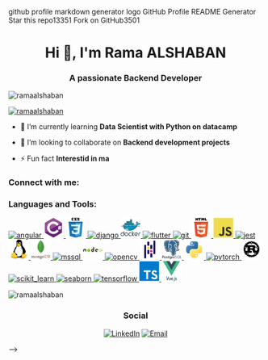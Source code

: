 
github profile markdown generator logo
GitHub Profile README Generator
Star this repo13351
Fork on GitHub3501
<h1 align="center">Hi 👋, I'm Rama ALSHABAN</h1>
<h3 align="center">A passionate Backend Developer</h3>

<p align="left"> <img src="https://komarev.com/ghpvc/?username=ramaalshaban&label=Profile%20views&color=0e75b6&style=flat" alt="ramaalshaban" /> </p>

<p align="left"> <a href="https://github.com/ryo-ma/github-profile-trophy"><img src="https://github-profile-trophy.vercel.app/?username=ramaalshaban" alt="ramaalshaban" /></a> </p>

- 🌱 I’m currently learning **Data Scientist with Python on datacamp**

- 👯 I’m looking to collaborate on **Backend development projects**

- ⚡ Fun fact **Interestid in ma**

<h3 align="left">Connect with me:</h3>
<p align="left">
</p>

<h3 align="left">Languages and Tools:</h3>
<p align="left"> <a href="https://angular.io" target="_blank" rel="noreferrer"> <img src="https://angular.io/assets/images/logos/angular/angular.svg" alt="angular" width="40" height="40"/> </a> <a href="https://www.w3schools.com/cs/" target="_blank" rel="noreferrer"> <img src="https://raw.githubusercontent.com/devicons/devicon/master/icons/csharp/csharp-original.svg" alt="csharp" width="40" height="40"/> </a> <a href="https://www.w3schools.com/css/" target="_blank" rel="noreferrer"> <img src="https://raw.githubusercontent.com/devicons/devicon/master/icons/css3/css3-original-wordmark.svg" alt="css3" width="40" height="40"/> </a> <a href="https://www.djangoproject.com/" target="_blank" rel="noreferrer"> <img src="https://cdn.worldvectorlogo.com/logos/django.svg" alt="django" width="40" height="40"/> </a> <a href="https://www.docker.com/" target="_blank" rel="noreferrer"> <img src="https://raw.githubusercontent.com/devicons/devicon/master/icons/docker/docker-original-wordmark.svg" alt="docker" width="40" height="40"/> </a> <a href="https://flutter.dev" target="_blank" rel="noreferrer"> <img src="https://www.vectorlogo.zone/logos/flutterio/flutterio-icon.svg" alt="flutter" width="40" height="40"/> </a> <a href="https://git-scm.com/" target="_blank" rel="noreferrer"> <img src="https://www.vectorlogo.zone/logos/git-scm/git-scm-icon.svg" alt="git" width="40" height="40"/> </a> <a href="https://www.w3.org/html/" target="_blank" rel="noreferrer"> <img src="https://raw.githubusercontent.com/devicons/devicon/master/icons/html5/html5-original-wordmark.svg" alt="html5" width="40" height="40"/> </a> <a href="https://developer.mozilla.org/en-US/docs/Web/JavaScript" target="_blank" rel="noreferrer"> <img src="https://raw.githubusercontent.com/devicons/devicon/master/icons/javascript/javascript-original.svg" alt="javascript" width="40" height="40"/> </a> <a href="https://jestjs.io" target="_blank" rel="noreferrer"> <img src="https://www.vectorlogo.zone/logos/jestjsio/jestjsio-icon.svg" alt="jest" width="40" height="40"/> </a> <a href="https://www.linux.org/" target="_blank" rel="noreferrer"> <img src="https://raw.githubusercontent.com/devicons/devicon/master/icons/linux/linux-original.svg" alt="linux" width="40" height="40"/> </a> <a href="https://www.mongodb.com/" target="_blank" rel="noreferrer"> <img src="https://raw.githubusercontent.com/devicons/devicon/master/icons/mongodb/mongodb-original-wordmark.svg" alt="mongodb" width="40" height="40"/> </a> <a href="https://www.microsoft.com/en-us/sql-server" target="_blank" rel="noreferrer"> <img src="https://www.svgrepo.com/show/303229/microsoft-sql-server-logo.svg" alt="mssql" width="40" height="40"/> </a> <a href="https://nodejs.org" target="_blank" rel="noreferrer"> <img src="https://raw.githubusercontent.com/devicons/devicon/master/icons/nodejs/nodejs-original-wordmark.svg" alt="nodejs" width="40" height="40"/> </a> <a href="https://opencv.org/" target="_blank" rel="noreferrer"> <img src="https://www.vectorlogo.zone/logos/opencv/opencv-icon.svg" alt="opencv" width="40" height="40"/> </a> <a href="https://pandas.pydata.org/" target="_blank" rel="noreferrer"> <img src="https://raw.githubusercontent.com/devicons/devicon/2ae2a900d2f041da66e950e4d48052658d850630/icons/pandas/pandas-original.svg" alt="pandas" width="40" height="40"/> </a> <a href="https://www.postgresql.org" target="_blank" rel="noreferrer"> <img src="https://raw.githubusercontent.com/devicons/devicon/master/icons/postgresql/postgresql-original-wordmark.svg" alt="postgresql" width="40" height="40"/> </a> <a href="https://www.python.org" target="_blank" rel="noreferrer"> <img src="https://raw.githubusercontent.com/devicons/devicon/master/icons/python/python-original.svg" alt="python" width="40" height="40"/> </a> <a href="https://pytorch.org/" target="_blank" rel="noreferrer"> <img src="https://www.vectorlogo.zone/logos/pytorch/pytorch-icon.svg" alt="pytorch" width="40" height="40"/> </a> <a href="https://www.rust-lang.org" target="_blank" rel="noreferrer"> <img src="https://raw.githubusercontent.com/devicons/devicon/master/icons/rust/rust-plain.svg" alt="rust" width="40" height="40"/> </a> <a href="https://scikit-learn.org/" target="_blank" rel="noreferrer"> <img src="https://upload.wikimedia.org/wikipedia/commons/0/05/Scikit_learn_logo_small.svg" alt="scikit_learn" width="40" height="40"/> </a> <a href="https://seaborn.pydata.org/" target="_blank" rel="noreferrer"> <img src="https://seaborn.pydata.org/_images/logo-mark-lightbg.svg" alt="seaborn" width="40" height="40"/> </a> <a href="https://www.tensorflow.org" target="_blank" rel="noreferrer"> <img src="https://www.vectorlogo.zone/logos/tensorflow/tensorflow-icon.svg" alt="tensorflow" width="40" height="40"/> </a> <a href="https://www.typescriptlang.org/" target="_blank" rel="noreferrer"> <img src="https://raw.githubusercontent.com/devicons/devicon/master/icons/typescript/typescript-original.svg" alt="typescript" width="40" height="40"/> </a> <a href="https://vuejs.org/" target="_blank" rel="noreferrer"> <img src="https://raw.githubusercontent.com/devicons/devicon/master/icons/vuejs/vuejs-original-wordmark.svg" alt="vuejs" width="40" height="40"/> </a> </p>

<p><img align="center" src="https://github-readme-stats.vercel.app/api/top-langs?username=ramaalshaban&show_icons=true&locale=en&layout=compact" alt="ramaalshaban" /></p>

<!-- 





<h3 align="center">Data Science related Languages and Tools:</h3>
<p align="center"> <small> <a href="https://www.docker.com/" target="_blank" rel="noreferrer"> <img src="https://raw.githubusercontent.com/devicons/devicon/master/icons/docker/docker-original-wordmark.svg" alt="docker" width="40" height="40"/> </a> <a href="https://hadoop.apache.org/" target="_blank" rel="noreferrer"> <img src="https://www.vectorlogo.zone/logos/apache_hadoop/apache_hadoop-icon.svg" alt="hadoop" width="40" height="40"/> </a> <a href="https://www.w3.org/html/" target="_blank" rel="noreferrer"> <img src="https://raw.githubusercontent.com/devicons/devicon/master/icons/html5/html5-original-wordmark.svg" alt="html5" width="40" height="40"/> </a> <a href="https://www.mathworks.com/" target="_blank" rel="noreferrer"> <img src="https://upload.wikimedia.org/wikipedia/commons/2/21/Matlab_Logo.png" alt="matlab" width="40" height="40"/> </a> <a href="https://www.microsoft.com/en-us/sql-server" target="_blank" rel="noreferrer"> <img src="https://www.svgrepo.com/show/303229/microsoft-sql-server-logo.svg" alt="mssql" width="40" height="40"/> </a> <a href="https://www.mysql.com/" target="_blank" rel="noreferrer"> <img src="https://raw.githubusercontent.com/devicons/devicon/master/icons/mysql/mysql-original-wordmark.svg" alt="mysql" width="40" height="40"/> </a> <a href="https://opencv.org/" target="_blank" rel="noreferrer"> <img src="https://www.vectorlogo.zone/logos/opencv/opencv-icon.svg" alt="opencv" width="40" height="40"/> </a> <a href="https://www.oracle.com/" target="_blank" rel="noreferrer"> <img src="https://raw.githubusercontent.com/devicons/devicon/master/icons/oracle/oracle-original.svg" alt="oracle" width="40" height="40"/> </a> <a href="https://pandas.pydata.org/" target="_blank" rel="noreferrer"> <img src="https://raw.githubusercontent.com/devicons/devicon/2ae2a900d2f041da66e950e4d48052658d850630/icons/pandas/pandas-original.svg" alt="pandas" width="40" height="40"/> </a> <a href="https://www.postgresql.org" target="_blank" rel="noreferrer"> <img src="https://raw.githubusercontent.com/devicons/devicon/master/icons/postgresql/postgresql-original-wordmark.svg" alt="postgresql" width="40" height="40"/> </a> <a href="https://www.python.org" target="_blank" rel="noreferrer"> <img src="https://raw.githubusercontent.com/devicons/devicon/master/icons/python/python-original.svg" alt="python" width="40" height="40"/> </a> <a href="https://pytorch.org/" target="_blank" rel="noreferrer"> <img src="https://www.vectorlogo.zone/logos/pytorch/pytorch-icon.svg" alt="pytorch" width="40" height="40"/> </a> <a href="https://scikit-learn.org/" target="_blank" rel="noreferrer"> <img src="https://upload.wikimedia.org/wikipedia/commons/0/05/Scikit_learn_logo_small.svg" alt="scikit_learn" width="40" height="40"/> </a> <a href="https://seaborn.pydata.org/" target="_blank" rel="noreferrer"> <img src="https://seaborn.pydata.org/_images/logo-mark-lightbg.svg" alt="seaborn" width="40" height="40"/> </a> <a href="https://spring.io/" target="_blank" rel="noreferrer"> <img src="https://www.vectorlogo.zone/logos/springio/springio-icon.svg" alt="spring" width="40" height="40"/> </a> <a href="https://www.sqlite.org/" target="_blank" rel="noreferrer"> <img src="https://www.vectorlogo.zone/logos/sqlite/sqlite-icon.svg" alt="sqlite" width="40" height="40"/> </a> 
<a href="https://www.tensorflow.org" target="_blank" rel="noreferrer"> <img src="https://www.vectorlogo.zone/logos/tensorflow/tensorflow-icon.svg" alt="tensorflow" width="40" height="40"/> </a> </small> </p>

<p> 
 
 
 
 
 
 
 </p>

<p align="center"> <small>  
<h3 align="center">Back End related Tools and Technologies:</h3>

 [![Figma-shield]][figma-link]
 [![Github-shield]][github-link]
 [![Git-shield]][git-link]
 [![Prettier-shield]][prettier-link]
 [![Eslint-shield]][eslint-link]
 [![mongodb-shield]][mongodb-link]
 [![nodejs-shield]][nodejs-link]
 [![express-shield]][express-link]
 [![express-validator-shield]][express-validator-link]
 [![swagger-shield]][swagger-link]
 [![Jest-shield]][jest-link]
 [![JWT-shield]][jwt-link]
 [![Passport-shield]][passport-link]
 [![Postman-shield]][postman-link]
 [![heroku-shield]][heroku-link]
 [![yarn-shield]][yarn-link]
 [![nodemailer-shield]][nodemailer-link]
 [![google-shield]][google-link]
 [![twitter-shield]][twitter-link]
 [![firebase-shield]][firebase-link]
 [![husky-shield]][husky-link]
 </small>

</p>

<!-- Links -->

[stackoverflow-shield]: https://img.shields.io/badge/stackoverflow-F8F9F9?style=flat&logo=stackoverflow
[stackoverflow-link]: https://stackoverflow.com/
[heroku-shield]: https://img.shields.io/badge/heroku-7D4E89?style=flat&logo=heroku
[heroku-link]: https://www.heroku.com
[yarn-shield]: https://img.shields.io/badge/yarn-FFFFFF?style=flat&logo=yarn
[yarn-link]: https://yarnpkg.com/
[nodemailer-shield]: https://img.shields.io/badge/nodemailer-22B573?style=flat&logo=nodemailer
[nodemailer-link]: https://nodemailer.com/
[google-shield]: https://img.shields.io/badge/google-FFFFFF?style=flat&logo=google
[google-link]: https://www.google.com/
[twitter-shield]: https://img.shields.io/badge/twitter-FFFFFF?style=flat&logo=twitter
[twitter-link]: https://www.twitter.com/
[firebase-shield]: https://img.shields.io/badge/firebase-FFFFFF?style=flat&logo=firebase
[firebase-link]: https://firebase.google.com/
[husky-shield]: https://img.shields.io/badge/husky-FFFFFF?style=flat&logo=husky
[husky-link]: https://www.npmjs.com/package/husky
[postman-shield]: https://img.shields.io/badge/postman-FFFFFF?style=flat&logo=postman
[postman-link]: https://www.postman.com/
[passport-shield]: https://img.shields.io/badge/passport-FFFFFF?style=flat&logo=passport
[passport-link]: https://www.passportjs.org/
[react-shield]: https://img.shields.io/badge/react-61DAFB?style=flat&logo=react&logoColor=white
[react-link]: https://reactjs.org/
[html-shield]: https://img.shields.io/badge/html-E34F26?style=flat&logo=html5&logoColor=white
[html-link]: https://en.wikipedia.org/wiki/HTML
[css-shield]: https://img.shields.io/badge/CSS3-1572B6?style=flat&logo=css3&logoColor=white
[css-link]: https://en.wikipedia.org/wiki/CSS
[figma-shield]: https://img.shields.io/badge/Figma-F24E1E?style=flat&logo=figma&logoColor=white
[figma-link]: https://www.figma.com/
[github-shield]: https://img.shields.io/badge/github-181717?style=flat&logo=github&logoColor=white
[github-link]: https://github.com/
[git-shield]: https://img.shields.io/badge/Git-F05032?style=flat&logo=git&logoColor=white
[git-link]: https://git-scm.com/
[prettier-shield]: https://img.shields.io/badge/Prettier-F7B93E?style=flat&logo=Prettier&logoColor=white
[prettier-link]: https://prettier.io/
[eslint-shield]: https://img.shields.io/badge/eslint-4B32C3?style=flat&logo=eslint&logoColor=white
[eslint-link]: https://eslint.org/
[mongodb-shield]: https://img.shields.io/badge/mongodb-47A248?style=flat&logo=mongodb&logoColor=white
[mongodb-link]: https://www.mongodb.com/atlas/database
[nodejs-shield]: https://img.shields.io/badge/node_js-339933?style=flat&logo=node.js&logoColor=white
[nodejs-link]: https://nodejs.dev/learn/get-http-request-body-data-using-nodejs
[express-shield]: https://img.shields.io/badge/express-000000?style=flat&logo=express&logoColor=white
[express-link]: https://expressjs.com/
[express-validator-shield]: https://img.shields.io/badge/express_validator-7457c2?style=flat
[express-validator-link]: https://express-validator.github.io/docs/
[jwt-shield]: https://img.shields.io/badge/jwt-000000?style=flat&logo=json-web-tokens&logoColor=white
[jwt-link]: https://jwt.io/
[swagger-shield]: https://img.shields.io/badge/swagger-85EA2D?style=flat&logo=swagger&logoColor=white
[swagger-link]: https://swagger.io/
[jest-shield]: https://img.shields.io/badge/jest-C21325?style=flat&logo=jest&logoColor=white
[jest-link]: https://jestjs.io/
[cron-shield]: https://img.shields.io/badge/node_cron-185717?style=flat
[cron-link]: https://en.wikipedia.org/wiki/Cron
[aws-shield]: https://img.shields.io/badge/Amazon_AWS-232F3E?style=flate&logo=Amazon-AWS&logoColor=white
[aws-link]: https://en.wikipedia.org/wiki/Amazon_Web_Services


<h3 align="center">Social</h3>
<p align="center"> 
  <a href="https://www.linkedin.com/in/ramaalshaban/"><img alt="LinkedIn" src="https://img.shields.io/badge/LinkedIn-Rama Alshaban-informational?style=flat-square&logo=linkedin&logoColor=white"></a> 
  <a href="mailto:swe.rama.alshaban@gmail.com"><img alt="Email" src="https://img.shields.io/badge/Email-rama.alshaban@gmail.com-informational?style=flat-square&logo=gmail&logoColor=white"></a> 
</p>

 -->
